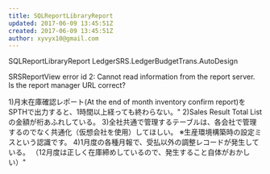 ```yaml
---
title: SQLReportLibraryReport
updated: 2017-06-09 13:45:51Z
created: 2017-06-09 13:45:51Z
author: xyvyx10@gmail.com
---
```


SQLReportLibraryReport
LedgerSRS.LedgerBudgetTrans.AutoDesign

SRSReportView error id 2: Cannot read information from the report server. Is the report manager URL correct?

1)月末在庫確認レポート(At the end of month
inventory confirm report)をSPTHで出力すると、1時間以上経っても終わらない。"
2)Sales Result Total Listの金額が桁あふれしている。
3)全社共通で管理するテーブルは、各会社で管理するのでなく共通化（仮想会社を使用）してほしい。
※生産環境構築時の設定ミスという認識です。
4)1月度の各種月報で、受払以外の調整レコードが発生している。
（12月度は正しく在庫締めしているので、発生すること自体がおかしい）"